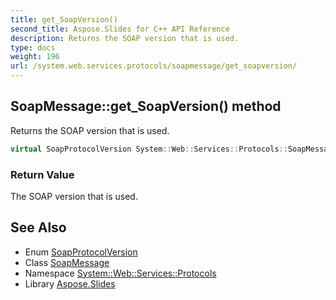 ```yaml
---
title: get_SoapVersion()
second_title: Aspose.Slides for C++ API Reference
description: Returns the SOAP version that is used.
type: docs
weight: 196
url: /system.web.services.protocols/soapmessage/get_soapversion/
---
```

## SoapMessage::get_SoapVersion() method


Returns the SOAP version that is used.

```cpp
virtual SoapProtocolVersion System::Web::Services::Protocols::SoapMessage::get_SoapVersion()
```


### Return Value

The SOAP version that is used.

## See Also

* Enum [SoapProtocolVersion](../../soapprotocolversion/)
* Class [SoapMessage](../)
* Namespace [System::Web::Services::Protocols](../../)
* Library [Aspose.Slides](../../../)